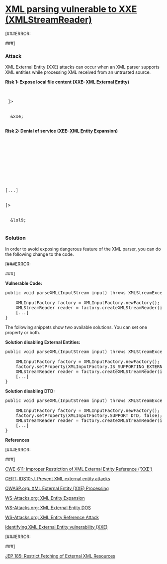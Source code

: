 # [XML parsing vulnerable to XXE (XMLStreamReader)](http://find-sec-bugs.github.io/bugs.htm#XXE_XMLSTREAMREADER)

[###ERROR: 
<!--XXE_GENERIC_START--> ###]

### Attack

XML External Entity (XXE) attacks can occur when an XML parser supports XML entities while processing XML received
from an untrusted source.

**Risk 1: Expose local file content (XXE: <u>X</u>ML E<u>x</u>ternal <u>E</u>ntity)**

<pre>

 <!--?xml version="1.0" encoding="ISO-8859-1"?-->
 ]&gt;

 <foo>
  &amp;xxe;
 </foo></pre>

**Risk 2: Denial of service (XEE: <u>X</u>ML <u>E</u>ntity <u>E</u>xpansion)**

<pre>

 <!--?xml version="1.0"?-->

 <!--ELEMENT lolz (#PCDATA)-->

 <!--ENTITY lol1 "&lol;&lol;&lol;&lol;&lol;&lol;&lol;&lol;&lol;&lol;"-->

 <!--ENTITY lol2 "&lol1;&lol1;&lol1;&lol1;&lol1;&lol1;&lol1;&lol1;&lol1;&lol1;"-->

 <!--ENTITY lol3 "&lol2;&lol2;&lol2;&lol2;&lol2;&lol2;&lol2;&lol2;&lol2;&lol2;"-->
[...]

 <!--ENTITY lol9 "&lol8;&lol8;&lol8;&lol8;&lol8;&lol8;&lol8;&lol8;&lol8;&lol8;"-->
]&gt;

 <lolz>
  &amp;lol9;
 </lolz></pre>

### Solution

In order to avoid exposing dangerous feature of the XML parser, you can do the following change to the code.

[###ERROR: 
<!--XXE_GENERIC_END--> ###]

**Vulnerable Code:**

<pre>public void parseXML(InputStream input) throws XMLStreamException {

    XMLInputFactory factory = XMLInputFactory.newFactory();
    XMLStreamReader reader = factory.createXMLStreamReader(input);
    [...]
}</pre>

The following snippets show two available solutions. You can set one property or both.

**Solution disabling External Entities:**

<pre>public void parseXML(InputStream input) throws XMLStreamException {

    XMLInputFactory factory = XMLInputFactory.newFactory();
    factory.setProperty(XMLInputFactory.IS_SUPPORTING_EXTERNAL_ENTITIES, false);
    XMLStreamReader reader = factory.createXMLStreamReader(input);
    [...]
}</pre>

**Solution disabling DTD:**

<pre>public void parseXML(InputStream input) throws XMLStreamException {

    XMLInputFactory factory = XMLInputFactory.newFactory();
    factory.setProperty(XMLInputFactory.SUPPORT_DTD, false);
    XMLStreamReader reader = factory.createXMLStreamReader(input);
    [...]
}</pre>

**References**  

[###ERROR: 
<!--XXE_GENERIC_START--> ###]
[CWE-611: Improper Restriction of XML External Entity Reference ('XXE')](http://cwe.mitre.org/data/definitions/611.html)  

[CERT: IDS10-J. Prevent XML external entity attacks](https://www.securecoding.cert.org/confluence/pages/viewpage.action?pageId=61702260)  

[OWASP.org: XML External Entity (XXE) Processing](https://www.owasp.org/index.php/XML_External_Entity_%28XXE%29_Processing)  

[WS-Attacks.org: XML Entity Expansion](http://www.ws-attacks.org/index.php/XML_Entity_Expansion)  

[WS-Attacks.org: XML External Entity DOS](http://www.ws-attacks.org/index.php/XML_External_Entity_DOS)  

[WS-Attacks.org: XML Entity Reference Attack](http://www.ws-attacks.org/index.php/XML_Entity_Reference_Attack)  

[Identifying XML External Entity vulnerability (XXE)](http://blog.h3xstream.com/2014/06/identifying-xml-external-entity.html)  

[###ERROR: 
<!--XXE_GENERIC_END--> ###]
[JEP 185: Restrict Fetching of External XML Resources](http://openjdk.java.net/jeps/185)